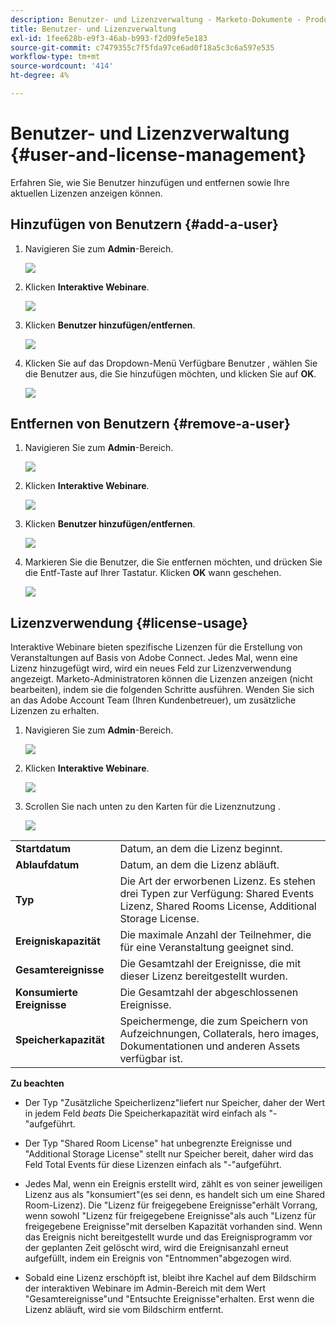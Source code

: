 ```yaml
---
description: Benutzer- und Lizenzverwaltung - Marketo-Dokumente - Produktdokumentation
title: Benutzer- und Lizenzverwaltung
exl-id: 1fee628b-e9f3-46ab-b993-f2d09fe5e183
source-git-commit: c7479355c7f5fda97ce6ad0f18a5c3c6a597e535
workflow-type: tm+mt
source-wordcount: '414'
ht-degree: 4%

---
```


# Benutzer- und Lizenzverwaltung {#user-and-license-management}

Erfahren Sie, wie Sie Benutzer hinzufügen und entfernen sowie Ihre aktuellen Lizenzen anzeigen können.

## Hinzufügen von Benutzern {#add-a-user}

1. Navigieren Sie zum **Admin**-Bereich.

   ![](assets/user-and-license-management-1.png)

1. Klicken **Interaktive Webinare**.

   ![](assets/user-and-license-management-2.png)

1. Klicken **Benutzer hinzufügen/entfernen**.

   ![](assets/user-and-license-management-3.png)

1. Klicken Sie auf das Dropdown-Menü Verfügbare Benutzer , wählen Sie die Benutzer aus, die Sie hinzufügen möchten, und klicken Sie auf **OK**.

   ![](assets/user-and-license-management-4.png)

## Entfernen von Benutzern {#remove-a-user}

1. Navigieren Sie zum **Admin**-Bereich.

   ![](assets/user-and-license-management-5.png)

1. Klicken **Interaktive Webinare**.

   ![](assets/user-and-license-management-6.png)

1. Klicken **Benutzer hinzufügen/entfernen**.

   ![](assets/user-and-license-management-7.png)

1. Markieren Sie die Benutzer, die Sie entfernen möchten, und drücken Sie die Entf-Taste auf Ihrer Tastatur. Klicken **OK** wann geschehen.

   ![](assets/user-and-license-management-8.png)

## Lizenzverwendung {#license-usage}

Interaktive Webinare bieten spezifische Lizenzen für die Erstellung von Veranstaltungen auf Basis von Adobe Connect. Jedes Mal, wenn eine Lizenz hinzugefügt wird, wird ein neues Feld zur Lizenzverwendung angezeigt. Marketo-Administratoren können die Lizenzen anzeigen (nicht bearbeiten), indem sie die folgenden Schritte ausführen. Wenden Sie sich an das Adobe Account Team (Ihren Kundenbetreuer), um zusätzliche Lizenzen zu erhalten.

1. Navigieren Sie zum **Admin**-Bereich.

   ![](assets/user-and-license-management-9.png)

1. Klicken **Interaktive Webinare**.

   ![](assets/user-and-license-management-10.png)

1. Scrollen Sie nach unten zu den Karten für die Lizenznutzung .

   ![](assets/user-and-license-management-11.png)

<table> 
  <tr> 
   <td><b>Startdatum</b></td>
   <td>Datum, an dem die Lizenz beginnt.</td>
  </tr>
  <tr> 
   <td><b>Ablaufdatum</b></td>
   <td>Datum, an dem die Lizenz abläuft.</td>
  </tr>
  <tr> 
   <td><b>Typ</b></td>
   <td>Die Art der erworbenen Lizenz. Es stehen drei Typen zur Verfügung: Shared Events Lizenz, Shared Rooms License, Additional Storage License.</td>
  </tr>
  <tr> 
   <td><b>Ereigniskapazität</b></td>
   <td>Die maximale Anzahl der Teilnehmer, die für eine Veranstaltung geeignet sind.</td>
  </tr>
  <tr> 
   <td><b>Gesamtereignisse</b></td>
   <td>Die Gesamtzahl der Ereignisse, die mit dieser Lizenz bereitgestellt wurden.</td>
  </tr>
  <tr> 
   <td><b>Konsumierte Ereignisse</b></td>
   <td>Die Gesamtzahl der abgeschlossenen Ereignisse.</td>
  </tr>
  <tr> 
   <td><b>Speicherkapazität</b></td>
   <td>Speichermenge, die zum Speichern von Aufzeichnungen, Collaterals, hero images, Dokumentationen und anderen Assets verfügbar ist.</td>
  </tr>
  </tbody>
</table>

**Zu beachten**

* Der Typ &quot;Zusätzliche Speicherlizenz&quot;liefert nur Speicher, daher der Wert in jedem Feld _beats_ Die Speicherkapazität wird einfach als &quot;-&quot;aufgeführt.

* Der Typ &quot;Shared Room License&quot; hat unbegrenzte Ereignisse und &quot;Additional Storage License&quot; stellt nur Speicher bereit, daher wird das Feld Total Events für diese Lizenzen einfach als &quot;-&quot;aufgeführt.

* Jedes Mal, wenn ein Ereignis erstellt wird, zählt es von seiner jeweiligen Lizenz aus als &quot;konsumiert&quot;(es sei denn, es handelt sich um eine Shared Room-Lizenz). Die &quot;Lizenz für freigegebene Ereignisse&quot;erhält Vorrang, wenn sowohl &quot;Lizenz für freigegebene Ereignisse&quot;als auch &quot;Lizenz für freigegebene Ereignisse&quot;mit derselben Kapazität vorhanden sind. Wenn das Ereignis nicht bereitgestellt wurde und das Ereignisprogramm vor der geplanten Zeit gelöscht wird, wird die Ereignisanzahl erneut aufgefüllt, indem ein Ereignis von &quot;Entnommen&quot;abgezogen wird.

* Sobald eine Lizenz erschöpft ist, bleibt ihre Kachel auf dem Bildschirm der interaktiven Webinare im Admin-Bereich mit dem Wert &quot;Gesamtereignisse&quot;und &quot;Entsuchte Ereignisse&quot;erhalten. Erst wenn die Lizenz abläuft, wird sie vom Bildschirm entfernt.
